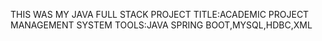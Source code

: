 THIS WAS MY JAVA FULL STACK PROJECT 
TITLE:ACADEMIC PROJECT MANAGEMENT SYSTEM
TOOLS:JAVA SPRING BOOT,MYSQL,HDBC,XML
